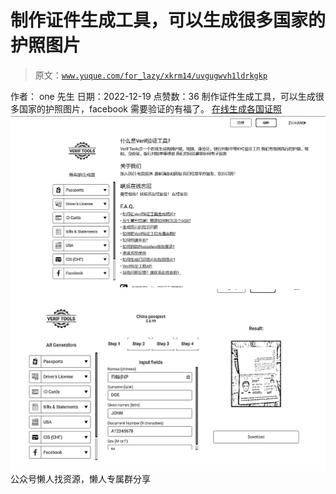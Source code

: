 # 制作证件生成工具，可以生成很多国家的护照图片

> 原文：[`www.yuque.com/for_lazy/xkrm14/uvgugwvh1ldrkgkp`](https://www.yuque.com/for_lazy/xkrm14/uvgugwvh1ldrkgkp)

<ne-p id="u8c412406" data-lake-id="u8c412406"><ne-text id="u88403ad7">作者： one 先生</ne-text></ne-p> <ne-p id="ucbf33695" data-lake-id="ucbf33695"><ne-text id="uf911c470">日期：2022-12-19</ne-text></ne-p> <ne-p id="u2dbc3127" data-lake-id="u2dbc3127"><ne-text id="uc9504f48">点赞数：</ne-text><ne-text id="u10b37ad0" ne-bold="true">36</ne-text></ne-p> <ne-hole id="udf4426e7" data-lake-id="udf4426e7"><ne-card data-card-name="hr" data-card-type="block" id="aX4EK" data-event-boundary="card"><ne-p id="uac4864c6" data-lake-id="uac4864c6"><ne-text id="u4bb5901a">制作证件生成工具，可以生成很多国家的护照图片，facebook 需要验证的有福了。</ne-text> [<ne-text id="ucde497c3">在线生成各国证照</ne-text>](https://www.verif.tools/zh-hans/)</ne-p> <ne-p id="u23b4499c" data-lake-id="u23b4499c"><ne-card data-card-name="image" data-card-type="inline" id="iem10" data-event-boundary="card">![](img/1dcbc1bc9e7c914727af8ddca65f1c90.png)</ne-card></ne-p> <ne-p id="u9736657b" data-lake-id="u9736657b"><ne-card data-card-name="image" data-card-type="inline" id="SBVVY" data-event-boundary="card">![](img/5bc0c8451cfd63f88c17f339a5bca6e5.png)</ne-card></ne-p> <ne-hole id="ueafdc36e" data-lake-id="ueafdc36e"><ne-card data-card-name="hr" data-card-type="block" id="MlV9T" data-event-boundary="card"><ne-p id="udd095cf5" data-lake-id="udd095cf5"><ne-text id="u494abe93">公众号懒人找资源，懒人专属群分享</ne-text></ne-p></ne-card></ne-hole></ne-card></ne-hole>